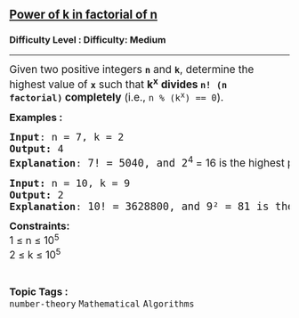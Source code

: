 <h2><a href="https://www.geeksforgeeks.org/problems/power-of-k-in-n-where-k-may-be-non-prime4206/1">Power of k in factorial of n</a></h2><h3>Difficulty Level : Difficulty: Medium</h3><hr><div class="problems_problem_content__Xm_eO"><p><span style="font-size: 14pt;">Given two positive integers <strong><code data-start="127" data-end="130">n</code></strong> and <strong><code data-start="135" data-end="138">k</code></strong>, determine the highest value of <strong><code data-start="168" data-end="171" data-is-only-node="">x</code></strong> such that <strong>k<sup>x</sup></strong> <strong>divides <code data-start="196" data-end="199">n! (n factorial)</code>&nbsp;completely</strong> (i.e., <code data-start="218" data-end="234">n % (k<sup>x</sup>)&nbsp;== 0</code>).</span></p>
<p><span style="font-size: 18px;"><strong>Examples :</strong></span></p>
<pre><span style="font-size: 18px;"><strong>Input</strong>: n = 7, k = 2
<strong>Output:</strong>&nbsp;4
<strong>Explanation</strong>: </span><span style="font-size: 14pt;">7! = 5040, and 2<sup style="font-family: -apple-system, BlinkMacSystemFont, 'Segoe UI', Roboto, Oxygen, Ubuntu, Cantarell, 'Open Sans', 'Helvetica Neue', sans-serif;">4 </sup><span style="font-family: -apple-system, BlinkMacSystemFont, 'Segoe UI', Roboto, Oxygen, Ubuntu, Cantarell, 'Open Sans', 'Helvetica Neue', sans-serif;">= 16 is the highest power of 2 that divides 5040.</span></span></pre>
<pre><span style="font-size: 18px;"><strong>Input: </strong>n = 10, k = 9
<strong>Output:&nbsp;</strong>2
<strong>Explanation</strong>: </span><span style="font-size: 14pt;">10! = 3628800, and 9² = 81 is the highest power of 9 that divides 3628800.</span></pre>
<p><span style="font-size: 18px;"><strong>Constraints:</strong><br>1 ≤ n ≤ 10<sup>5</sup><br>2 ≤ k ≤ 10<sup>5</sup></span></p></div><br><p><span style=font-size:18px><strong>Topic Tags : </strong><br><code>number-theory</code>&nbsp;<code>Mathematical</code>&nbsp;<code>Algorithms</code>&nbsp;